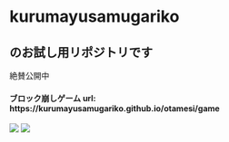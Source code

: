 <h1>kurumayusamugariko</h1>
<h2>のお試し用リポジトリです</h2>
<p>絶賛公開中</p>

<h4>ブロック崩しゲーム url: https://kurumayusamugariko.github.io/otamesi/game</h4>
 
<img src="https://img.shields.io/badge/-Javascript-black.svg?logo=javascript&style=popout-square"> <img src="https://img.shields.io/badge/-Node.js-black.svg?logo=node.js&style=popout-square">

